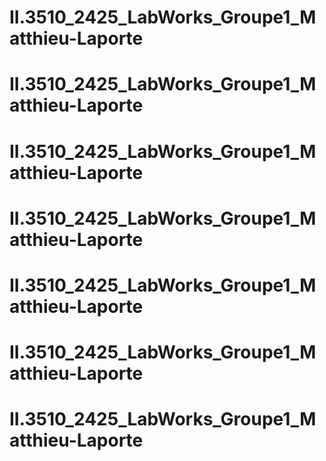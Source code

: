 # II.3510_2425_LabWorks_Groupe1_Matthieu-Laporte
# II.3510_2425_LabWorks_Groupe1_Matthieu-Laporte
# II.3510_2425_LabWorks_Groupe1_Matthieu-Laporte
# II.3510_2425_LabWorks_Groupe1_Matthieu-Laporte
# II.3510_2425_LabWorks_Groupe1_Matthieu-Laporte
# II.3510_2425_LabWorks_Groupe1_Matthieu-Laporte
# II.3510_2425_LabWorks_Groupe1_Matthieu-Laporte
